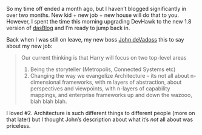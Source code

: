 So my time off ended a month ago, but I haven’t blogged significantly in
over two months. New kid + new job + new house will do that to you.
However, I spent the time this morning upgrading DevHawk to the new 1.8
version of
[dasBlog](http://wiki.shahine.com/default.aspx/DasBlog/homepage.html)
and I’m ready to jump back in.

Back when I was still on leave, my new boss [John
deVadoss](http://blogs.msdn.com/jdevados/) this to say about my new job:

> Our current thinking is that Harry will focus on two top-level areas
>
> 1.  Being the storyteller (Metropolis, Connected Systems etc)
> 2.  Changing the way we evangelize Architecture – its not all about
>     n-dimensional frameworks, with m layers of abstraction, about
>     perspectives and viewpoints, with n-layers of capability mappings,
>     and enterprise frameworks up and down the wazooo, blah blah blah.

I loved \#2. Architecture is such different things to different people
(more on that later) but I thought John’s description about what it’s
*not* all about was priceless.
